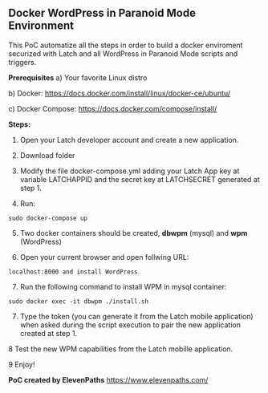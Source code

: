 ## Docker WordPress in Paranoid Mode Environment

This PoC automatize all the steps in order to build a docker enviroment securized with Latch and all WordPress in Paranoid Mode scripts and triggers.

**Prerequisites**
a) Your favorite Linux distro

b) Docker: https://docs.docker.com/install/linux/docker-ce/ubuntu/

c) Docker Compose: https://docs.docker.com/compose/install/


**Steps:**

1. Open your Latch developer account and create a new application. 


2. Download folder


3. Modify the file docker-compose.yml adding your Latch App key at variable LATCHAPPID and the secret key at LATCHSECRET generated at step 1.


4. Run:
```
sudo docker-compose up
```


5. Two docker containers should be created, **dbwpm** (mysql) and **wpm** (WordPress) 


6. Open your current browser and open follwing URL:
```
localhost:8000 and install WordPress
```

7. Run the following command to install WPM in mysql container:
```
sudo docker exec -it dbwpm ./install.sh
```


7. Type the token (you can generate it from the Latch mobile application) when asked during the script execution to pair the new application created at step 1.


8 Test the new WPM capabilities from the Latch mobille application.


9 Enjoy!


**PoC created by ElevenPaths**
https://www.elevenpaths.com/
